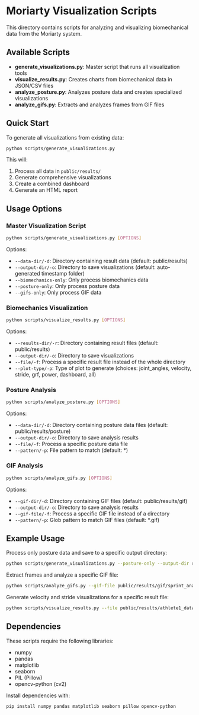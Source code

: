 # Moriarty Visualization Scripts

This directory contains scripts for analyzing and visualizing biomechanical data from the Moriarty system.

## Available Scripts

- **generate_visualizations.py**: Master script that runs all visualization tools
- **visualize_results.py**: Creates charts from biomechanical data in JSON/CSV files
- **analyze_posture.py**: Analyzes posture data and creates specialized visualizations
- **analyze_gifs.py**: Extracts and analyzes frames from GIF files

## Quick Start

To generate all visualizations from existing data:

```bash
python scripts/generate_visualizations.py
```

This will:
1. Process all data in `public/results/`
2. Generate comprehensive visualizations
3. Create a combined dashboard
4. Generate an HTML report

## Usage Options

### Master Visualization Script

```bash
python scripts/generate_visualizations.py [OPTIONS]
```

Options:
- `--data-dir/-d`: Directory containing result data (default: public/results)
- `--output-dir/-o`: Directory to save visualizations (default: auto-generated timestamp folder)
- `--biomechanics-only`: Only process biomechanics data
- `--posture-only`: Only process posture data
- `--gifs-only`: Only process GIF data

### Biomechanics Visualization

```bash
python scripts/visualize_results.py [OPTIONS]
```

Options:
- `--results-dir/-r`: Directory containing result files (default: public/results)
- `--output-dir/-o`: Directory to save visualizations
- `--file/-f`: Process a specific result file instead of the whole directory
- `--plot-type/-p`: Type of plot to generate (choices: joint_angles, velocity, stride, grf, power, dashboard, all)

### Posture Analysis

```bash
python scripts/analyze_posture.py [OPTIONS]
```

Options:
- `--data-dir/-d`: Directory containing posture data files (default: public/results/posture)
- `--output-dir/-o`: Directory to save analysis results
- `--file/-f`: Process a specific posture data file
- `--pattern/-p`: File pattern to match (default: *)

### GIF Analysis

```bash
python scripts/analyze_gifs.py [OPTIONS]
```

Options:
- `--gif-dir/-d`: Directory containing GIF files (default: public/results/gif)
- `--output-dir/-o`: Directory to save analysis results
- `--gif-file/-f`: Process a specific GIF file instead of a directory
- `--pattern/-p`: Glob pattern to match GIF files (default: *.gif)

## Example Usage

Process only posture data and save to a specific output directory:

```bash
python scripts/generate_visualizations.py --posture-only --output-dir results/posture_analysis
```

Extract frames and analyze a specific GIF file:

```bash
python scripts/analyze_gifs.py --gif-file public/results/gif/sprint_analysis.gif --output-dir analysis/sprint
```

Generate velocity and stride visualizations for a specific result file:

```bash
python scripts/visualize_results.py --file public/results/athlete1_data.json --plot-type velocity
```

## Dependencies

These scripts require the following libraries:
- numpy
- pandas
- matplotlib
- seaborn
- PIL (Pillow)
- opencv-python (cv2)

Install dependencies with:

```bash
pip install numpy pandas matplotlib seaborn pillow opencv-python
``` 